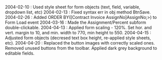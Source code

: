 2004-02-10 :  Used style sheet for form objects (text, field, variable, dropdown list, etc)2004-02-13 : Fixed syntax err in obj method BtnSave.2004-02-26 : Added ORDER BY([Contract Invoice AssignNo]AssignNo;>) to Form Load event2004-03-16 : Made the Assignment/Percent subform double-clickable.2004-04-13 : Applied form scaling - 120%.  Set hor. and vert. margin to 10, and min. width to 770, min height to 550.2004-04-15 : Adjusted form objects (decresed text box height, re-applied style sheets, etc).2004-04-20 : Replaced the button images with correctly scaled ones. Removed unused buttons from the toolbar.  Applied dark grey background to editable fields.